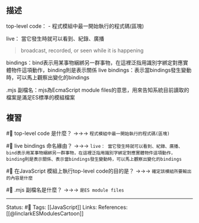 ## 描述
top-level code：
	- 程式模組中最一開始執行的程式碼(區塊)


live： 當它發生時就可以看到、紀錄、廣播
> broadcast, recorded, or seen while it is happening

bindings：bind表示用某事物綑綁另一群事物，在這裡泛指用識別字綁定對應實體物件這項動作，binding則是表示關係
live bindings：表示當bindings發生變動時，可以馬上觀察出變化的bindings

.mjs 副檔名：mjs為EcmaScript module files的意思，用來告知系統目前讀取的檔案是滿足ES標準的模組檔案


## 複習
#🧠 top-level code 是什麼？ ->->-> `程式模組中最一開始執行的程式碼(區塊)`
<!--SR:!2022-11-21,71,250-->

#🧠 live bindings 命名緣由？ ->->-> `live： 當它發生時就可以看到、紀錄、廣播、bind表示用某事物綑綁另一群事物，在這裡泛指用識別字綁定對應實體物件這項動作，binding則是表示關係、表示當bindings發生變動時，可以馬上觀察出變化的bindings`
<!--SR:!2022-09-11,27,250-->

#🧠 在JavaScript 模組上執行top-level code的目的是？ ->->-> `確定該模組所要輸出的內容是什麼`
<!--SR:!2022-09-18,28,250-->


#🧠 .mjs 副檔名是什麼？ ->->-> `是ES module files`
<!--SR:!2022-09-13,28,250-->


---
Status: #🌱 
Tags:
[[JavaScript]]
Links:
References:
[[@linclarkESModulesCartoon]]